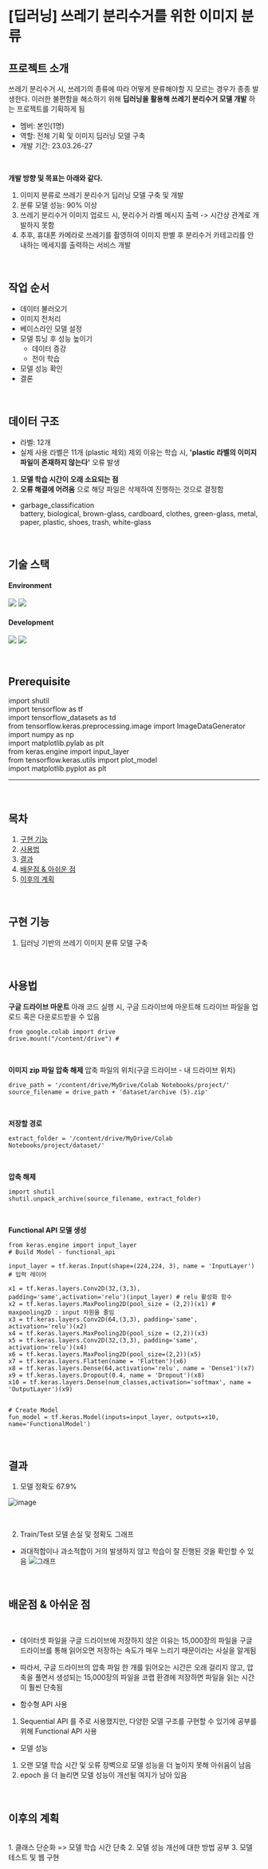# [딥러닝] 쓰레기 분리수거를 위한 이미지 분류

## 프로젝트 소개
쓰레기 분리수거 시, 쓰레기의 종류에 따라 어떻게 분류해야할 지 모르는 경우가 종종 발생한다.
이러한 불편함을 해소하기 위해 **딥러닝을 활용해 쓰레기 분리수거 모델 개발** 하는 프로젝트를 기획하게 됨
<br>

* 멤버: 본인(1명)
* 역할: 전체 기획 및 이미지 딥러닝 모델 구축
* 개발 기간: 23.03.26-27
<br>

**개발 방향 및 목표는 아래와 같다.**
1. 이미지 분류로 쓰레기 분리수거 딥러닝 모델 구축 및 개발
2. 분류 모델 성능: 90% 이상
3. 쓰레기 분리수거 이미지 업로드 시, 분리수거 라벨 메시지 출력 -> 시간상 관계로 개발하지 못함
4. 추후, 휴대폰 카메라로 쓰레기를 촬영하여 이미지 판별 후 분리수거 카테고리를 안내하는 메세지를 출력하는 서비스 개발
<br>

## 작업 순서
* 데이터 불러오기
* 이미지 전처리
* 베이스라인 모델 설정
* 모델 튜닝 후 성능 높이기
  * 데이터 증강
  * 전이 학습
* 모델 성능 확인
* 결론
 
 <br>

## 데이터 구조
* 라벨: 12개
* 실제 사용 라벨은 11개 (plastic 제외) 제외 이유는 학습 시, **'plastic 라벨의 이미지 파일이 존재하지 않는다'** 오류 발생   
1. **모델 학습 시간이 오래 소요되는 점**
2. **오류 해결에 어려움** 으로 해당 파일은 삭제하여 진행하는 것으로 결정함


* garbage_classification   
battery, biological, brown-glass, cardboard, clothes, green-glass, metal, paper, plastic, shoes, trash, white-glass

<br>

## 기술 스택
#### Environment
<img src="https://img.shields.io/badge/Google Colab-F9AB00?style=for-the-badge&logo=Google Colab&logoColor=white"/> <img src="https://img.shields.io/badge/windows-0078D6?style=for-the-badge&logo=windows&logoColor=white"/>


#### Development
<img src="https://img.shields.io/badge/Keras-D00000?style=for-the-badge&logo=Keras&logoColor=white"> <img src="https://img.shields.io/badge/python-3776AB?style=for-the-badge&logo=python&logoColor=white"> 
 
<br>
  
## Prerequisite

import shutil   
import tensorflow as tf   
import tensorflow_datasets as td   
from tensorflow.keras.preprocessing.image import ImageDataGenerator   
import numpy as np   
import matplotlib.pylab as plt   
from keras.engine import input_layer   
from tensorflow.keras.utils import plot_model   
import matplotlib.pyplot as plt   




---
<br>

## 목차
1. [구현 기능](#구현-기능)
2. [사용법](#사용법)
3. [결과](#결과)
4. [배운점 & 아쉬운 점](#배운점-&-아쉬운-점)
5. [이후의 계획](#이후의-계획)
<br>

## 구현 기능
1. 딥러닝 기반의 쓰레기 이미지 분류 모델 구축
<br>

## 사용법

**구글 드라이브 마운트**
아래 코드 실행 시, 구글 드라이브에 마운트해 드라이브 파일을 업로드 혹은 다운로드받을 수 있음
```
from google.colab import drive
drive.mount("/content/drive") # 
```
<br>

**이미지 zip 파일 압축 해제**
압축 파일의 위치(구글 드라이브 - 내 드라이브 위치)
``` 
drive_path = '/content/drive/MyDrive/Colab Notebooks/project/'
source_filename = drive_path + 'dataset/archive (5).zip'
```
<br>

**저장할 경로**
```
extract_folder = '/content/drive/MyDrive/Colab Notebooks/project/dataset/'
```
<br>

**압축 해제**
```
import shutil
shutil.unpack_archive(source_filename, extract_folder)
```
<br>

**Functional API 모델 생성**
```
from keras.engine import input_layer
# Build Model - functional_api

input_layer = tf.keras.Input(shape=(224,224, 3), name = 'InputLayer') # 입력 레이어

x1 = tf.keras.layers.Conv2D(32,(3,3), padding='same',activation='relu')(input_layer) # relu 활성화 함수 
x2 = tf.keras.layers.MaxPooling2D(pool_size = (2,2))(x1) # maxpooling2D : input 차원을 줄임
x3 = tf.keras.layers.Conv2D(64,(3,3), padding='same', activation='relu')(x2)
x4 = tf.keras.layers.MaxPooling2D(pool_size = (2,2))(x3)
x5 = tf.keras.layers.Conv2D(32,(3,3), padding='same', activation='relu')(x4)
x6 = tf.keras.layers.MaxPooling2D(pool_size=(2,2))(x5)
x7 = tf.keras.layers.Flatten(name = 'Flatten')(x6)
x8 = tf.keras.layers.Dense(64,activation='relu', name = 'Dense1')(x7)
x9 = tf.keras.layers.Dropout(0.4, name = 'Dropout')(x8)
x10 = tf.keras.layers.Dense(num_classes,activation='softmax', name = 'OutputLayer')(x9)


# Create Model
fun_model = tf.keras.Model(inputs=input_layer, outputs=x10, name='FunctionalModel')
```
<br>


## 결과
1) 모델 정확도 67.9%

![image](https://user-images.githubusercontent.com/122415320/235335209-b12f9abe-8fc1-45cb-8ba2-e818aefc01c5.png)

<br>


2) Train/Test 모델 손실 및 정확도 그래프

* 과대적합이나 과소적합이 거의 발생하지 않고 학습이 잘 진행된 것을 확인할 수 있음
![그래프](https://user-images.githubusercontent.com/122415320/235342956-e6048d32-58a0-4d14-be72-4f6e91dc242f.jpg)
<br>


## 배운점 & 아쉬운 점
<br>
  
 * 데이터셋 파일을 구글 드라이브에 저장하지 않은 이유는 15,000장의 파일을 구글 드라이브를 통해 읽어오면 저장하는 속도가 매우 느리기 때문이라는 사실을 알게됨
  
 * 따라서, 구글 드라이브의 압축 파일 한 개를 읽어오는 시간은 오래 걸리지 않고, 압축을 풀면서 생성되는 15,000장의 파일을 코랩 환경에 저장하면 파일을 읽는 시간이 훨씬 단축됨
 
 * 함수형 API 사용
1. Sequential API 를 주로 사용했지만, 다양한 모델 구조를 구현할 수 있기에 공부를 위해 Functional API  사용

* 모델 성능
1. 오랜 모델 학습 시간 및 오류 장벽으로 모델 성능을 더 높이지 못해 아쉬움이 남음
2. epoch 을 더 늘리면 모델 성능이 개선될 여지가 남아 있음

<br>


## 이후의 계획
<br>
1. 클래스 단순화 => 모델 학습 시간 단축
2. 모델 성능 개선에 대한 방법 공부
3. 모델 테스트 및 웹 구현



